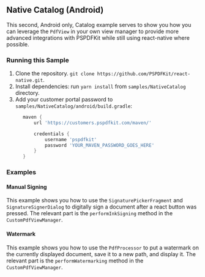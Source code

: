 ## Native Catalog (Android)

This second, Android only, Catalog example serves to show you how you can leverage the `PdfView` in your own view manager to provide more advanced integrations with PSPDFKit while still using react-native where possible.

### Running this Sample

1. Clone the repository. `git clone https://github.com/PSPDFKit/react-native.git`.
2. Install dependencies: run `yarn install` from `samples/NativeCatalog` directory.
3. Add your customer portal password to `samples/NativeCatalog/android/build.gradle`:

```groovy
      maven {
          url 'https://customers.pspdfkit.com/maven/'

          credentials {
              username 'pspdfkit'
              password 'YOUR_MAVEN_PASSWORD_GOES_HERE'
          }
      }
```

### Examples

#### Manual Signing

This example shows you how to use the `SignaturePickerFragment` and `SignatureSignerDialog` to digitally sign a document after a react button was pressed. The relevant part is the `performInkSigning` method in the `CustomPdfViewManager`.

#### Watermark

This example shows you how to use the `PdfProcessor` to put a watermark on the currently displayed document, save it to a new path, and display it. The relevant part is the `performWatermarking` method in the `CustomPdfViewManager`.